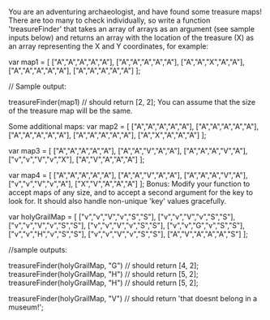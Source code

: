 You are an adventuring archaeologist, and have found some treasure maps! There are too many to check individually, so write a function 'treasureFinder' that takes an array of arrays as an argument (see sample inputs below) and returns an array with the location of the treasure (X) as an array representing the X and Y coordinates, for example:

var map1 = [
["A","A","A","A","A"],
["A","A","A","A","A"],
["A","A","X","A","A"],
["A","A","A","A","A"],
["A","A","A","A","A"]
];

// Sample output:

treasureFinder(map1) // should return [2, 2];
You can assume that the size of the treasure map will be the same.

Some additional maps:
var map2 = [
["A","A","A","A","A"],
["A","A","A","A","A"],
["A","A","A","A","A"],
["A","A","A","A","A"],
["A","X","A","A","A"]
];

var map3 = [
["A","A","A","A","A"],
["A","A","V","A","A"],
["A","A","A","V","A"],
["v","v","V","v","X"],
["A","V","A","A","A"]
];

var map4 = [
["A","A","A","A","A"],
["A","A","V","A","A"],
["A","A","A","V","A"],
["v","v","V","v","A"],
["X","V","A","A","A"]
];
Bonus:
Modify your function to accept maps of any size, and to accept a second argument for the key to look for. It should also handle non-unique 'key' values gracefully.

var holyGrailMap = [
["v","v","V","v","S","S"],
["v","v","V","v","S","S"],
["v","v","V","v","S","S"],
["v","v","V","v","S","S"],
["v","v","G","v","S","S"],
["v","v","H","v","S","S"],
["v","v","V","v","S","S"],
["A","V","A","A","A","S"]
];

//sample outputs:

treasureFinder(holyGrailMap, "G") // should return [4, 2];
treasureFinder(holyGrailMap, "H") // should return [5, 2];
treasureFinder(holyGrailMap, "H") // should return [5, 2];

treasureFinder(holyGrailMap, "V") // should return 'that doesnt belong in a museum!';

